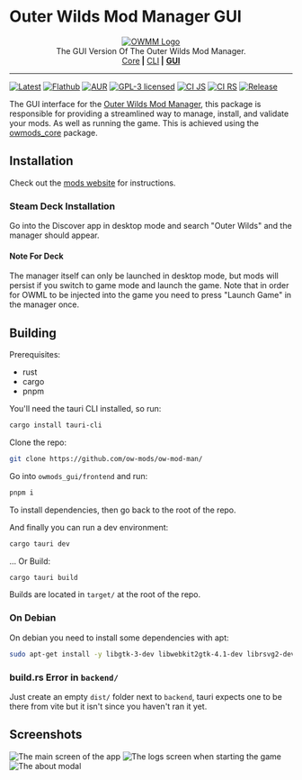 <!-- markdownlint-disable MD030 MD033 -->

# Outer Wilds Mod Manager GUI

<p align="center">
<a href="https://github.com/ow-mods/ow-mod-man"><img src="https://raw.githubusercontent.com/ow-mods/ow-mod-man/main/.github/assets/logo-gui.png" alt="OWMM Logo"/></a><br/>
The GUI Version Of The Outer Wilds Mod Manager.<br/>
<a href="https://github.com/ow-mods/ow-mod-man/tree/main/owmods_core">Core</a><b> |</b>
<a href="https://github.com/ow-mods/ow-mod-man/tree/main/owmods_cli">CLI</a><b> |</b>
<a href="https://github.com/ow-mods/ow-mod-man/tree/main/owmods_gui"><b>GUI</b></a>
</p>

<hr/>

[![Latest](https://img.shields.io/github/v/release/ow-mods/ow-mod-man)](https://github.com/ow-mods/ow-mod-man/releases/latest)
[![Flathub](https://img.shields.io/flathub/v/com.outerwildsmods.owmods_gui)](https://flathub.org/apps/com.outerwildsmods.owmods_gui)
[![AUR](https://img.shields.io/aur/version/owmods-gui-bin)](https://aur.archlinux.org/packages/owmods-gui-bin)
[![GPL-3 licensed](https://img.shields.io/aur/license/owmods-gui-bin)](https://github.com/ow-mods/ow-mod-man/blob/main/LICENSE)
[![CI JS](https://github.com/ow-mods/ow-mod-man/actions/workflows/ci_js.yml/badge.svg?branch=main)](https://github.com/ow-mods/ow-mod-man/actions/workflows/ci_js.yml)
[![CI RS](https://github.com/ow-mods/ow-mod-man/actions/workflows/ci_rs.yml/badge.svg?branch=main)](https://github.com/ow-mods/ow-mod-man/actions/workflows/ci_rs.yml)
[![Release](https://github.com/ow-mods/ow-mod-man/actions/workflows/release_gui.yml/badge.svg)](https://github.com/ow-mods/ow-mod-man/actions/workflows/release_gui.yml)

The GUI interface for the [Outer Wilds Mod Manager](https://github.com/ow-mods/ow-mod-man), this package is responsible for providing a streamlined way to manage, install, and validate your mods. As well as running the game. This is achieved using the [owmods_core](https://crates.io/crates/owmods_core) package.

## Installation

Check out the [mods website](https://outerwildsmods.com/mod-manager/) for instructions.

### Steam Deck Installation

Go into the Discover app in desktop mode and search "Outer Wilds" and the manager should appear.

#### Note For Deck

The manager itself can only be launched in desktop mode, but mods will persist if you switch to game mode and launch the game. Note that in order for OWML to be injected into the game you need to press "Launch Game" in the manager once.

## Building

Prerequisites:

- rust
- cargo
- pnpm

You'll need the tauri CLI installed, so run:

```sh
cargo install tauri-cli
```

Clone the repo:

```sh
git clone https://github.com/ow-mods/ow-mod-man/
```

Go into `owmods_gui/frontend` and run:

```sh
pnpm i
```

To install dependencies, then go back to the root of the repo.

And finally you can run a dev environment:

```sh
cargo tauri dev
```

... Or Build:

```sh
cargo tauri build
```

Builds are located in `target/` at the root of the repo.

### On Debian

On debian you need to install some dependencies with apt:

```sh
sudo apt-get install -y libgtk-3-dev libwebkit2gtk-4.1-dev librsvg2-dev
```

### build.rs Error in `backend/`

Just create an empty `dist/` folder next to `backend`, tauri expects one to be there from vite but it isn't since you haven't ran it yet.

## Screenshots

![The main screen of the app](https://github.com/ow-mods/ow-mod-man/raw/dev/.github/assets/screenshots/main.png)
![The logs screen when starting the game](https://github.com/ow-mods/ow-mod-man/raw/dev/.github/assets/screenshots/logs.png)
![The about modal](https://github.com/ow-mods/ow-mod-man/raw/dev/.github/assets/screenshots/about.png)
